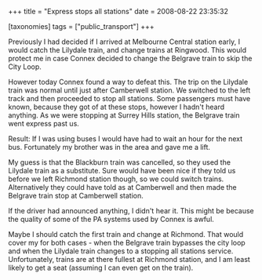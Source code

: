 +++
title = "Express stops all stations"
date = 2008-08-22 23:35:32

[taxonomies]
tags = ["public_transport"]
+++

Previously I had decided if I arrived at Melbourne Central station
early, I would catch the Lilydale train, and change trains at Ringwood.
This would protect me in case Connex decided to change the
Belgrave train to skip the City Loop.

However today Connex found a way to defeat this. The trip on the
Lilydale train was normal until just after Camberwell station. We
switched to the left track and then proceeded to stop all stations. Some
passengers must have known, because they got of at these stops, however
I hadn't heard anything. As we were stopping at Surrey Hills station,
the Belgrave train went express past us.

Result: If I was using buses I would have had to wait an hour for the
next bus. Fortunately my brother was in the area and gave me a lift.

My guess is that the Blackburn train was cancelled, so they used the
Lilydale train as a substitute. Sure would have been nice if they told
us before we left Richmond station though, so we could switch trains.
Alternatively they could have told as at Camberwell and then made the
Belgrave train stop at Camberwell station.

If the driver had announced anything, I didn't hear it. This might be because
the quality of some of the PA systems used by Connex is awful.

Maybe I should catch the first train and change at Richmond. That would cover
my for both cases - when the Belgrave train bypasses the city loop and when
the Lilydale train changes to a stopping all stations service. Unfortunately,
trains are at there fullest at Richmond station, and I am least likely to get
a seat (assuming I can even get on the train).
